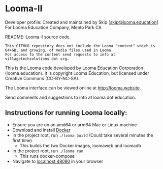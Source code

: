 # Looma-II
Developer profile:
    Created and maintained by Skip [skip@looma.education]
    For Looma Education Company, Menlo Park CA

README:
Looma II source code

    This GITHUB repository does not include the Looma "content" which is 64+GB, and growing, of media files used in Looma.
    For access to the content send requests to info at villagetechsolutions dot org.

This is the Looma code developed by Looma Education Corporation (looma.education).
It is copyright Looma Education, but licensed under Creative Commons (CC-BY-NC-SA).

The Looma interface can be viewed online at http://looma.website.

Send comments and suggestions to info at looma dot education.

## Instructions for running Looma locally:

* Ensure you are on an amd64 or arm64 Mac or Linux machine
* Download and install [Docker](https://www.docker.com/products/docker-desktop/)
* In the project root, run `./looma build` (Could take several minutes the first time)
    * This builds the two Docker images, loomaweb and loomadb
* In the project root, run `./looma run`
    * This runs docker-compose
* Navigate to [localhost:48080](http://localhost:48080) in your browser

